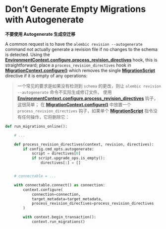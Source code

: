 # Don’t Generate Empty Migrations with Autogenerate

**不要使用 Autogenerate 生成空迁移**

[EnvironmentContext.configure.process_revision_directives]: ../en/api/runtime.html#alembic.runtime.environment.EnvironmentContext.configure.params.process_revision_directives
[MigrationContext.configure()]: ../en/api/runtime.html#alembic.runtime.migration.MigrationContext.configure
[MigrationScript]: ../en/api/operations.html#alembic.operations.ops.MigrationScript

A common request is to have the `alembic revision --autogenerate` command not actually generate a revision file if no changes to the schema is detected. Using the **[EnvironmentContext.configure.process_revision_directives]** hook, this is straightforward; place a `process_revision_directives` hook in **[MigrationContext.configure()]** which removes the single **[MigrationScript]** directive if it is empty of any operations:

> 一个常见的要求是如果没有检测到 `schema` 的更改，则让 `alembic revision --autogenerate` 命令不实际生成修订文件。 使用 **[EnvironmentContext.configure.process_revision_directives]** 钩子，这很简单； 在 **[MigrationContext.configure()]** 中放置一个 `process_revision_directives` 钩子，如果单个 **[MigrationScript]** 指令没有任何操作，它将删除它：

```python
def run_migrations_online():

    # ...

    def process_revision_directives(context, revision, directives):
        if config.cmd_opts.autogenerate:
            script = directives[0]
            if script.upgrade_ops.is_empty():
                directives[:] = []


    # connectable = ...

    with connectable.connect() as connection:
        context.configure(
            connection=connection,
            target_metadata=target_metadata,
            process_revision_directives=process_revision_directives
        )

        with context.begin_transaction():
            context.run_migrations()
```

